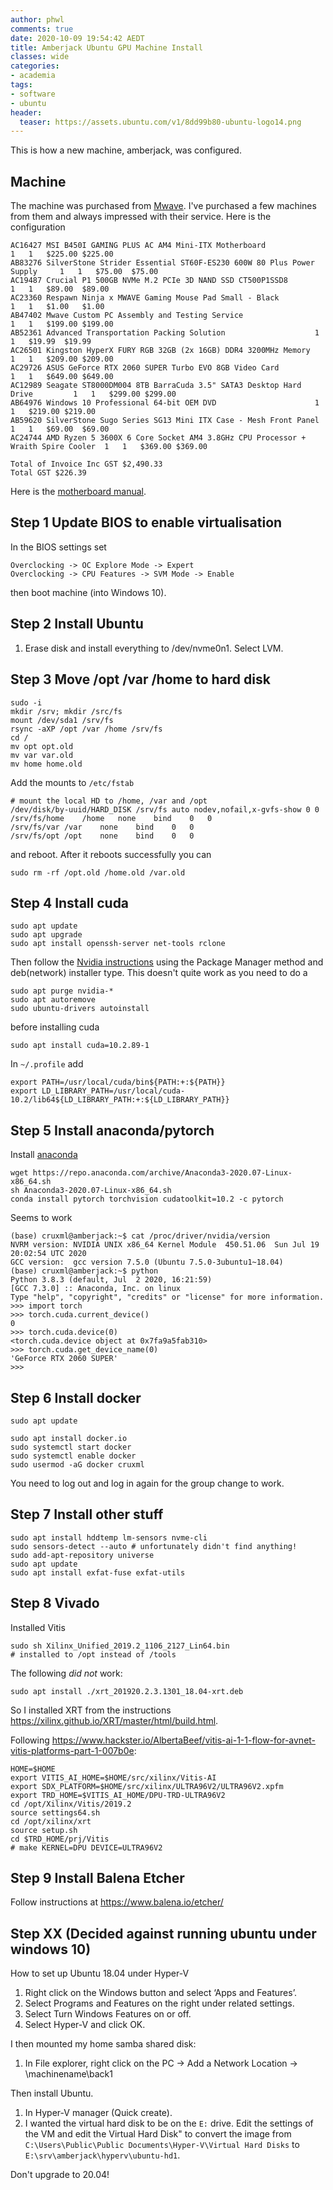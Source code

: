 ```yaml
---
author: phwl
comments: true
date: 2020-10-09 19:54:42 AEDT
title: Amberjack Ubuntu GPU Machine Install
classes: wide
categories:
- academia
tags:
- software
- ubuntu
header:
  teaser: https://assets.ubuntu.com/v1/8dd99b80-ubuntu-logo14.png
---
```


This is how a new machine, amberjack, was configured.

## Machine
The machine was purchased from [Mwave](http://mwave.com.au). I've purchased a few machines from them and always impressed with their service. Here is the configuration
```
AC16427	MSI B450I GAMING PLUS AC AM4 Mini-ITX Motherboard				1	1	$225.00	$225.00
AB83276	SilverStone Strider Essential ST60F-ES230 600W 80 Plus Power Supply		1	1	$75.00	$75.00
AC19487	Crucial P1 500GB NVMe M.2 PCIe 3D NAND SSD CT500P1SSD8				1	1	$89.00	$89.00
AC23360	Respawn Ninja x MWAVE Gaming Mouse Pad Small - Black				1	1	$1.00	$1.00
AB47402	Mwave Custom PC Assembly and Testing Service					1	1	$199.00	$199.00
AB52361	Advanced Transportation Packing Solution					1	1	$19.99	$19.99
AC26501	Kingston HyperX FURY RGB 32GB (2x 16GB) DDR4 3200MHz Memory			1	1	$209.00	$209.00
AC29726	ASUS GeForce RTX 2060 SUPER Turbo EVO 8GB Video Card				1	1	$649.00	$649.00
AC12989	Seagate ST8000DM004 8TB BarraCuda 3.5" SATA3 Desktop Hard Drive			1	1	$299.00	$299.00
AB64976	Windows 10 Professional 64-bit OEM DVD						1	1	$219.00	$219.00
AB59620	SilverStone Sugo Series SG13 Mini ITX Case - Mesh Front Panel			1	1	$69.00	$69.00
AC24744	AMD Ryzen 5 3600X 6 Core Socket AM4 3.8GHz CPU Processor + Wraith Spire Cooler	1	1	$369.00	$369.00

Total of Invoice Inc GST $2,490.33
Total GST $226.39
```
Here is the [motherboard manual](https://download.msi.com/archive/mnu_exe/mb/E7A40v2.2.pdf).

## Step 1 Update BIOS to enable virtualisation
In the BIOS settings set
```
Overclocking -> OC Explore Mode -> Expert
Overclocking -> CPU Features -> SVM Mode -> Enable
```
then boot machine (into Windows 10).

## Step 2 Install Ubuntu
1. Erase disk and install everything to /dev/nvme0n1. Select LVM.

## Step 3 Move /opt /var /home to hard disk
```
sudo -i
mkdir /srv; mkdir /src/fs
mount /dev/sda1 /srv/fs
rsync -aXP /opt /var /home /srv/fs
cd /
mv opt opt.old
mv var var.old
mv home home.old
```
Add the mounts to ```/etc/fstab``` 
```
# mount the local HD to /home, /var and /opt
/dev/disk/by-uuid/HARD_DISK /srv/fs auto nodev,nofail,x-gvfs-show 0 0
/srv/fs/home	/home	none	bind	0	0
/srv/fs/var	/var	none	bind	0	0
/srv/fs/opt	/opt	none	bind	0	0
```
and reboot. After it reboots successfully you can 
```
sudo rm -rf /opt.old /home.old /var.old
```

## Step 4 Install cuda
```
sudo apt update
sudo apt upgrade
sudo apt install openssh-server net-tools rclone
```
Then follow the [Nvidia instructions](https://docs.nvidia.com/cuda/cuda-installation-guide-linux/index.html)
using the Package Manager method and deb(network) installer type. This doesn't quite work as you need to do a
```
sudo apt purge nvidia-*
sudo apt autoremove
sudo ubuntu-drivers autoinstall
```
before installing cuda
```
sudo apt install cuda=10.2.89-1
```
In ```~/.profile``` add
```
export PATH=/usr/local/cuda/bin${PATH:+:${PATH}}
export LD_LIBRARY_PATH=/usr/local/cuda-10.2/lib64${LD_LIBRARY_PATH:+:${LD_LIBRARY_PATH}}
```

## Step 5 Install anaconda/pytorch
Install [anaconda](https://www.anaconda.com/products/individual)
```
wget https://repo.anaconda.com/archive/Anaconda3-2020.07-Linux-x86_64.sh
sh Anaconda3-2020.07-Linux-x86_64.sh
conda install pytorch torchvision cudatoolkit=10.2 -c pytorch
```

Seems to work
```
(base) cruxml@amberjack:~$ cat /proc/driver/nvidia/version
NVRM version: NVIDIA UNIX x86_64 Kernel Module  450.51.06  Sun Jul 19 20:02:54 UTC 2020
GCC version:  gcc version 7.5.0 (Ubuntu 7.5.0-3ubuntu1~18.04) 
(base) cruxml@amberjack:~$ python
Python 3.8.3 (default, Jul  2 2020, 16:21:59) 
[GCC 7.3.0] :: Anaconda, Inc. on linux
Type "help", "copyright", "credits" or "license" for more information.
>>> import torch
>>> torch.cuda.current_device()
0
>>> torch.cuda.device(0)
<torch.cuda.device object at 0x7fa9a5fab310>
>>> torch.cuda.get_device_name(0)
'GeForce RTX 2060 SUPER'
>>> 
```

## Step 6 Install docker
```
sudo apt update

sudo apt install docker.io
sudo systemctl start docker
sudo systemctl enable docker
sudo usermod -aG docker cruxml
```
You need to log out and log in again for the group change to work.

## Step 7 Install other stuff
```
sudo apt install hddtemp lm-sensors nvme-cli
sudo sensors-detect --auto # unfortunately didn't find anything!
sudo add-apt-repository universe
sudo apt update
sudo apt install exfat-fuse exfat-utils
```

## Step 8 Vivado
Installed Vitis 
```
sudo sh Xilinx_Unified_2019.2_1106_2127_Lin64.bin
# installed to /opt instead of /tools
```

The following *did not* work:
```
sudo apt install ./xrt_201920.2.3.1301_18.04-xrt.deb
```

So I installed XRT from the instructions <https://xilinx.github.io/XRT/master/html/build.html>.

Following <https://www.hackster.io/AlbertaBeef/vitis-ai-1-1-flow-for-avnet-vitis-platforms-part-1-007b0e>:
```
HOME=$HOME
export VITIS_AI_HOME=$HOME/src/xilinx/Vitis-AI
export SDX_PLATFORM=$HOME/src/xilinx/ULTRA96V2/ULTRA96V2.xpfm
export TRD_HOME=$VITIS_AI_HOME/DPU-TRD-ULTRA96V2
cd /opt/Xilinx/Vitis/2019.2
source settings64.sh
cd /opt/xilinx/xrt
source setup.sh
cd $TRD_HOME/prj/Vitis
# make KERNEL=DPU DEVICE=ULTRA96V2
```

## Step 9 Install Balena Etcher
Follow instructions at <https://www.balena.io/etcher/>


## Step XX (Decided against running ubuntu under windows 10) 

How to set up Ubuntu 18.04 under Hyper-V
1. Right click on the Windows button and select ‘Apps and Features’.
1. Select Programs and Features on the right under related settings.
1. Select Turn Windows Features on or off.
1. Select Hyper-V and click OK.

I then mounted my home samba shared disk:
1. In File explorer, right click on the PC -> Add a Network Location -> \\machinename\back1

Then install Ubuntu.
1. In Hyper-V manager (Quick create). 
1. I wanted the virtual hard disk to be on the ```E:``` drive. Edit the settings of the VM and edit the
Virtual Hard Disk" to convert the image from 
```C:\Users\Public\Public Documents\Hyper-V\Virtual Hard Disks``` to
```E:\srv\amberjack\hyperv\ubuntu-hd1```.

Don't upgrade to 20.04!

